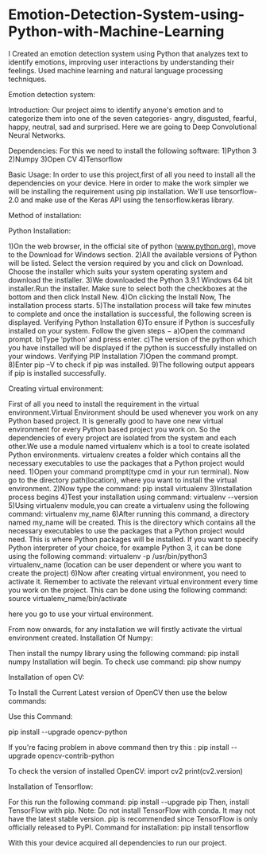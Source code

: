 # Emotion-Detection-System-using-Python-with-Machine-Learning
I Created an emotion detection system using Python that analyzes text to identify emotions, improving user interactions by understanding their feelings. Used machine learning and natural language processing techniques.


Emotion detection system:

Introduction: Our project aims to identify anyone's emotion and to categorize them into one of the seven categories- angry, disgusted, fearful, happy, neutral, sad and surprised. Here we are going to Deep Convolutional Neural Networks.

Dependencies: For this we need to install the following software: 1)Python 3 2)Numpy 3)Open CV 4)Tensorflow

Basic Usage: In order to use this project,first of all you need to install all the dependencies on your device. Here in order to make the work simpler we will be installing the requirement using pip installation. We'll use tensorflow-2.0 and make use of the Keras API using the tensorflow.keras library.

Method of installation:

Python Installation:

1)On the web browser, in the official site of python (www.python.org), move to the Download for Windows section. 2)All the available versions of Python will be listed. Select the version required by you and click on Download. Choose the installer which suits your system operating system and download the instlaller. 3)We downloaded the Python 3.9.1 Windows 64 bit installer.Run the installer. Make sure to select both the checkboxes at the bottom and then click Install New. 4)On clicking the Install Now, The installation process starts. 5)The installation process will take few minutes to complete and once the installation is successful, the following screen is displayed. Verifying Python Installation 6)To ensure if Python is succesfully installed on your system. Follow the given steps − a)Open the command prompt. b)Type ‘python’ and press enter. c)The version of the python which you have installed will be displayed if the python is successfully installed on your windows. Verifying PIP Installation 7)Open the command prompt. 8)Enter pip –V to check if pip was installed. 9)The following output appears if pip is installed successfully.

Creating virtual environment:

First of all you need to install the requirement in the virtual environment.Virtual Environment should be used whenever you work on any Python based project. It is generally good to have one new virtual environment for every Python based project you work on. So the dependencies of every project are isolated from the system and each other.We use a module named virtualenv which is a tool to create isolated Python environments. virtualenv creates a folder which contains all the necessary executables to use the packages that a Python project would need. 1)Open your command prompt(type cmd in your run terminal). Now go to the directory path(location), where you want to install the virtual environment. 2)Now type the command: pip install virtualenv 3)Installation process begins 4)Test your installation using command: virtualenv --version 5)Using virtualenv module,you can create a virtualenv using the following command: virtualenv my_name 6)After running this command, a directory named my_name will be created. This is the directory which contains all the necessary executables to use the packages that a Python project would need. This is where Python packages will be installed. If you want to specify Python interpreter of your choice, for example Python 3, it can be done using the following command: virtualenv -p /usr/bin/python3 virtualenv_name (location can be user dependent or where you want to create the project) 6)Now after creating virtual environment, you need to activate it. Remember to activate the relevant virtual environment every time you work on the project. This can be done using the following command: source virtualenv_name/bin/activate

here you go to use your virtual environment.

From now onwards, for any installation we will firstly activate the virtual environment created. Installation Of Numpy:

Then install the numpy library using the following command: pip install numpy Installation will begin. To check use command: pip show numpy

Installation of open CV:

To Install the Current Latest version of OpenCV then use the below commands:

Use this Command:

pip install --upgrade opencv-python

If you're facing problem in above command then try this : pip install --upgrade opencv-contrib-python

To check the version of installed OpenCV: import cv2 print(cv2.version)

Installation of Tensorflow:

For this run the following command: pip install --upgrade pip Then, install TensorFlow with pip. Note: Do not install TensorFlow with conda. It may not have the latest stable version. pip is recommended since TensorFlow is only officially released to PyPI. Command for installation: pip install tensorflow

With this your device acquired all dependencies to run our project.
